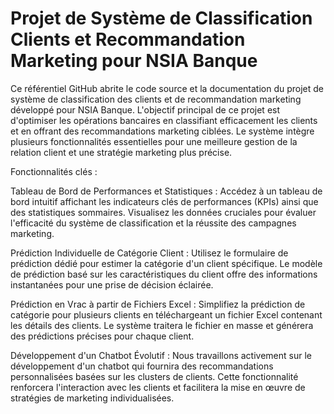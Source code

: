 # Projet de Système de Classification Clients et Recommandation Marketing pour NSIA Banque

Ce référentiel GitHub abrite le code source et la documentation du projet de système de classification des clients et de recommandation marketing développé pour NSIA Banque. L'objectif principal de ce projet est d'optimiser les opérations bancaires en classifiant efficacement les clients et en offrant des recommandations marketing ciblées. Le système intègre plusieurs fonctionnalités essentielles pour une meilleure gestion de la relation client et une stratégie marketing plus précise.

Fonctionnalités clés :

Tableau de Bord de Performances et Statistiques : Accédez à un tableau de bord intuitif affichant les indicateurs clés de performances (KPIs) ainsi que des statistiques sommaires. Visualisez les données cruciales pour évaluer l'efficacité du système de classification et la réussite des campagnes marketing.

Prédiction Individuelle de Catégorie Client : Utilisez le formulaire de prédiction dédié pour estimer la catégorie d'un client spécifique. Le modèle de prédiction basé sur les caractéristiques du client offre des informations instantanées pour une prise de décision éclairée.

Prédiction en Vrac à partir de Fichiers Excel : Simplifiez la prédiction de catégorie pour plusieurs clients en téléchargeant un fichier Excel contenant les détails des clients. Le système traitera le fichier en masse et générera des prédictions précises pour chaque client.

Développement d'un Chatbot Évolutif : Nous travaillons activement sur le développement d'un chatbot qui fournira des recommandations personnalisées basées sur les clusters de clients. Cette fonctionnalité renforcera l'interaction avec les clients et facilitera la mise en œuvre de stratégies de marketing individualisées.
